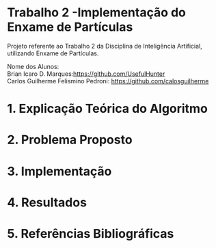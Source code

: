 # Trabalho 2 -Implementação do Enxame de Partículas
Projeto referente ao Trabalho 2 da Disciplina de Inteligência Artificial, utilizando Enxame de Partículas. <br>

Nome dos Alunos:<br>
  Brian Icaro D. Marques:https://github.com/UsefulHunter <br>
  Carlos Guilherme Felismino Pedroni: https://github.com/calosguilherme <br>
  
  
 # 1. Explicação Teórica do Algoritmo
 
 
 # 2. Problema Proposto
 
 
 # 3. Implementação
 
 
 
 
 # 4. Resultados
 
 
 
 # 5. Referências Bibliográficas
